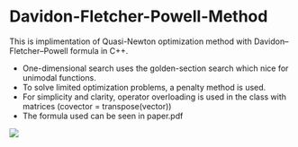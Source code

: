 # Davidon-Fletcher-Powell-Method
This is implimentation of Quasi-Newton optimization method with Davidon–Fletcher–Powell formula in C++.
* One-dimensional search uses the golden-section search which nice for unimodal functions.
* To solve limited optimization problems, a penalty method is used.
* For simplicity and clarity, operator overloading is used in the class with matrices (covector = transpose(vector))
* The formula used can be seen in paper.pdf

![](https://github.com/munrocket/Davidon-Fletcher-Powell-Method/blob/master/bin/Debug/example.png)
